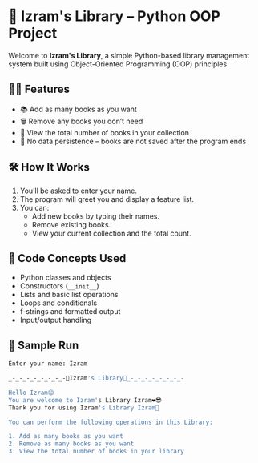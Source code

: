 # 📖 Izram's Library – Python OOP Project

Welcome to **Izram's Library**, a simple Python-based library management system built using Object-Oriented Programming (OOP) principles.

## 👨‍💻 Features

- 📚 Add as many books as you want  
- 🗑️ Remove any books you don’t need  
- 🔢 View the total number of books in your collection  
- 🚫 No data persistence – books are not saved after the program ends  

## 🛠️ How It Works

1. You’ll be asked to enter your name.
2. The program will greet you and display a feature list.
3. You can:
   - Add new books by typing their names.
   - Remove existing books.
   - View your current collection and the total count.

## 📎 Code Concepts Used

- Python classes and objects
- Constructors (`__init__`)
- Lists and basic list operations
- Loops and conditionals
- f-strings and formatted output
- Input/output handling

## 🧪 Sample Run

```bash
Enter your name: Izram

_-_-_-_-_-_-_-_-📖Izram's Library📖_-_-_-_-_-_-_-_-

Hello Izram😊
You are welcome to Izram's Library Izram❤️😎
Thank you for using Izram's Library Izram🤝

You can perform the following operations in this Library:

1. Add as many books as you want
2. Remove as many books as you want
3. View the total number of books in your library
